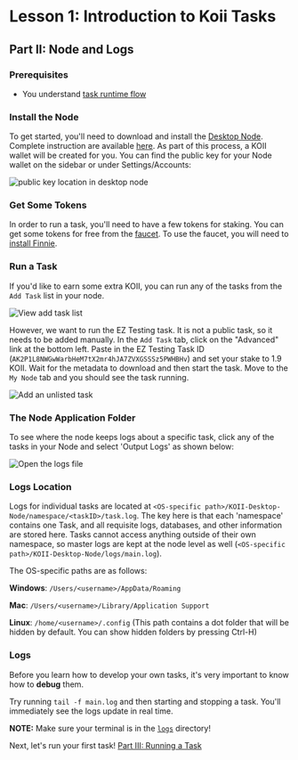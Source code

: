 # Lesson 1: Introduction to Koii Tasks

## Part II: Node and Logs

### Prerequisites

- You understand [task runtime flow](./README.md)

### Install the Node

To get started, you'll need to download and install the [Desktop Node](https://www.koii.network/node). Complete instruction are available [here](https://docs.koii.network/run-a-node/task-nodes/how-to-run-a-koii-node). As part of this process, a KOII wallet will be created for you. You can find the public key for your Node wallet on the sidebar or under Settings/Accounts:

![public key location in desktop node](./imgs/public-key.png)

### Get Some Tokens

In order to run a task, you'll need to have a few tokens for staking. You can get some tokens for free from the [faucet](https://faucet.koii.network/). To use the faucet, you will need to [install Finnie](https://docs.koii.network/concepts/finnie-wallet/introduction).

### Run a Task

If you'd like to earn some extra KOII, you can run any of the tasks from the `Add Task` list in your node.

![View add task list](./imgs/task-list.png)

However, we want to run the EZ Testing task. It is not a public task, so it needs to be added manually. In the `Add Task` tab, click on the "Advanced" link at the bottom left. Paste in the EZ Testing Task ID (`AK2P1L8NWGwWarbHeM7tX2mr4hJA7ZVXGSSSz5PWHBHv`) and set your stake to 1.9 KOII. Wait for the metadata to download and then start the task. Move to the `My Node` tab and you should see the task running.

![Add an unlisted task](./imgs/add-task-advanced.png)

### The Node Application Folder

To see where the node keeps logs about a specific task, click any of the tasks in your Node and select 'Output Logs' as shown below:

![Open the logs file](./imgs/my-node-open-logs.png)

### Logs Location

Logs for individual tasks are located at `<OS-specific path>/KOII-Desktop-Node/namespace/<taskID>/task.log`. The key here is that each 'namespace' contains one Task, and all requisite logs, databases, and other information are stored here. Tasks cannot access anything outside of their own namespace, so master logs are kept at the node level as well (`<OS-specific path>/KOII-Desktop-Node/logs/main.log`).

The OS-specific paths are as follows:

**Windows**: `/Users/<username>/AppData/Roaming`

**Mac**: `/Users/<username>/Library/Application Support`

**Linux**: `/home/<username>/.config` (This path contains a dot folder that will be hidden by default. You can show hidden folders by pressing Ctrl-H)

### Logs

Before you learn how to develop your own tasks, it's very important to know how to **debug** them.

Try running `tail -f main.log` and then starting and stopping a task. You'll immediately see the logs update in real time.

**NOTE:** Make sure your terminal is in the [`logs`](#the-node-application-folder) directory!

Next, let's run your first task! [Part III: Running a Task](./PartIII.md)
